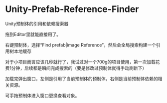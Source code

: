 # Unity-Prefab-Reference-Finder
Unity预制体的引用和依赖搜索器

拖到Editor里就能直接用了。

右键预制体，选择“Find prefab|image Reference”，然后会全局搜索构建一个引用树本地缓存

对于小项目而言应该几秒就行了，我试过对一个700g的项目使用，第一次加载花费1分钟，后续都是瞬间完成搜索的（要是修改过预制体就得手动刷新下）

加载完弹出窗口，左侧是引用了当前预制体的预制体，右侧是当前预制体依赖的相关资源。

可手拖预制体进入窗口更换查看对象。

